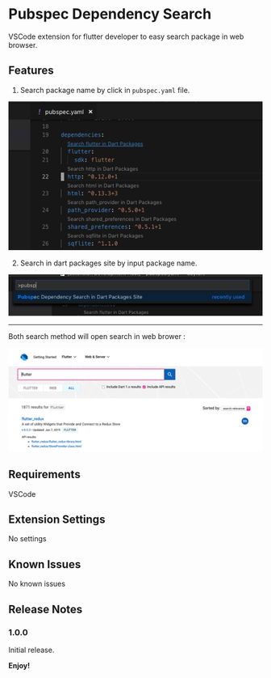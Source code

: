 # Pubspec Dependency Search

VSCode extension for flutter developer to easy search package in web browser.

## Features

1. Search package name by click in `pubspec.yaml` file.

![seach-editor](/img/search-in-editor.png)

2. Search in dart packages site by input package name.

![seach-command](/img/search-command.png)

---

Both search method will open search in web brower : 

![seach-result](/img/search-result.png)

## Requirements

VSCode

## Extension Settings

No settings

## Known Issues

No known issues

## Release Notes

### 1.0.0

Initial release.

**Enjoy!**
